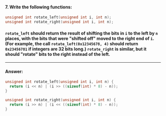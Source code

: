 #### 7. Write the following functions:

```c
unsigned int rotate_left(unsigned int i, int n);
unsigned int rotate_right(unsigned int i, int n);
```

#### `rotate_left` should return the result of shifting the bits in `i` to the left by `n` places, with the bits that were "shifted off" moved to the right end of `i`. (For example, the call `rotate_left(0x12345678, 4)` should return `0x23456781` if integers are 32 bits long.) `rotate_right` is similar, but it should "rotate" bits to the right instead of the left.

---

#### Answer:

```c
unsigned int rotate_left(unsigned int i, int n) {
  return (i << n) | (i >> ((sizeof(int) * 8) - n));
}

unsigned int rotate_right(unsigned int i, int n) {
  return (i >> n) | (i << ((sizeof(int) * 8) - n));
}
```
